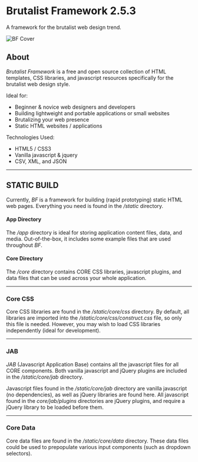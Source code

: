 # Brutalist Framework 2.5.3
A framework for the brutalist web design trend.

![BF Cover](https://www.brutalistframework.com/app/files/images/bf-social-tile.jpg)
## About
_Brutalist Framework_ is a free and open source collection of HTML templates, CSS libraries, and javascript resources specifically for the brutalist web design style.

Ideal for:
* Beginner & novice web designers and developers
* Building lightweight and portable applications or small websites
* Brutalizing your web presence
* Static HTML websites / applications

Technologies Used: 
* HTML5 / CSS3
* Vanilla javascript & jquery
* CSV, XML, and JSON

***
## STATIC BUILD
Currently, _BF_ is a framework for building (rapid prototyping) static HTML web pages. Everything you need is found in the _/static_ directory.

#### App Directory
The _/app_ directory is ideal for storing application content files, data, and media. Out-of-the-box, it includes some example files that are used throughout _BF_. 

#### Core Directory
The _/core_ directory contains CORE CSS libraries, javascript plugins, and data files that can be used across your whole application. 

***
### Core CSS
Core CSS libraries are found in the _/static/core/css_ directory. By default, all libraries are imported into the _/static/core/css/construct.css_ file, so only this file is needed. However, you may wish to load CSS libraries independently (ideal for development). 

***
### JAB
_JAB_ (Javascript Application Base) contains all the javascript files for all CORE components. Both vanilla javascript and jQuery plugins are included in the _/static/core/jab_ directory. 

Javascript files found in the _/static/core/jab_ directory are vanilla javascript (no dependencies), as well as jQuery libraries are found here. All javascript found in the _core/jab/plugins_ directories are jQuery plugins, and require a jQuery library to be loaded before them. 

***
### Core Data
Core data files are found in the _/static/core/data_ directory. These data files could be used to prepopulate various input components (such as dropdown selectors). 